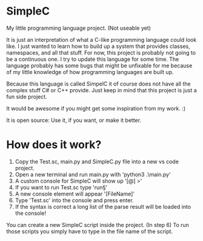 # SimpleC

My little programming language project. (Not useable yet)

It is just an interpretation of what a C-like programming language could look like.
I just wanted to learn how to build up a system that provides classes, namespaces, and all that stuff.
For now, this project is probably not going to be a continuous one. I try to update this language for some time.
The language probably has some bugs that might be unfixable for me because of my little knowledge of how 
programming languages are built up.

Because this language is called SimpelC it of course does not have all the complex stuff C# or C++ provide.
Just keep in mind that this project is just a fun side project.

It would be awesome if you might get some inspiration from my work. :)

It is open source: Use it, if you want, or make it better.

# How does it work?

1. Copy the Test.sc, main.py and SimpleC.py file into a new vs code project.
2. Open a new terminal and run main.py with 'python3 .\main.py'
3. A custom console for SimpleC will show up '[@] >'
4. If you want to run Test.sc type 'run§'
5. A new console element will appear '[FileName]'
6. Type 'Test.sc' into the console and press enter.
7. If the syntax is correct a long list of the parse result will be loaded into the console!

You can create a new SimpleC script inside the project.
(In step 6) To run those scripts you simply have to type in the file name of the script.

